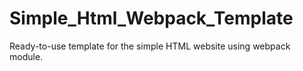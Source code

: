 # Simple_Html_Webpack_Template
Ready-to-use template for the simple HTML website using webpack module. 
